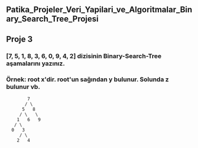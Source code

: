 ## Patika_Projeler_Veri_Yapilari_ve_Algoritmalar_Binary_Search_Tree_Projesi

## Proje 3
### [7, 5, 1, 8, 3, 6, 0, 9, 4, 2] dizisinin Binary-Search-Tree aşamalarını yazınız.

### Örnek: root x'dir. root'un sağından y bulunur. Solunda z bulunur vb.

```
        7
       / \
      5   8
     / \   \ 
    1   6   9
   / \
  0   3
     / \
    2   4
```
